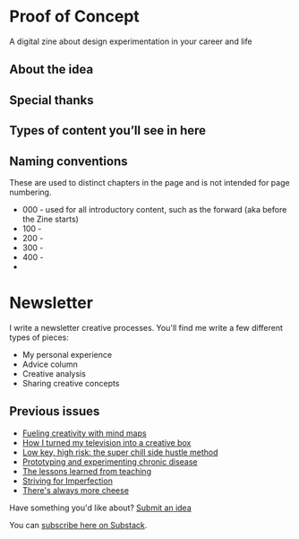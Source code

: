 # Proof of Concept
A digital zine about design experimentation in your career and life

## About the idea


## Special thanks

## Types of content you’ll see in here



## Naming conventions
These are used to distinct chapters in the page and is not intended for page numbering.

* 000 - used for all introductory content, such as the forward (aka before the Zine starts)
* 100 - 
* 200 - 
* 300 - 
* 400 - 
* 

# Newsletter

I write a newsletter creative processes. You'll find me write a few different types of pieces:

* My personal experience
* Advice column
* Creative analysis
* Sharing creative concepts

## Previous issues
* [Fueling creativity with mind maps](https://davidhoang.substack.com/p/fueling-creativity-with-mind-maps)
* [How I turned my television into a creative box](https://davidhoang.substack.com/p/how-i-turned-my-television-into-a)
* [Low key, high risk: the super chill side hustle method](https://davidhoang.substack.com/p/low-key-high-risk-the-super-chill)
* [Prototyping and experimenting chronic disease](https://davidhoang.substack.com/p/prototyping-and-experimenting-chronic)
* [The lessons learned from teaching](https://davidhoang.substack.com/p/the-lessons-learned-from-teaching)
* [Striving for Imperfection](https://davidhoang.substack.com/p/striving-for-imperfection)
* [There's always more cheese](https://davidhoang.substack.com/p/theres-always-more-cheese)

Have something you'd like about? [Submit an idea](https://github.com/davidhoang/the-creative-odyssey/issues/new?assignees=&labels=&template=writing-idea.md&title=%5BWriting+Idea%5D)

You can [subscribe here on Substack](https://davidhoang.substack.com).
